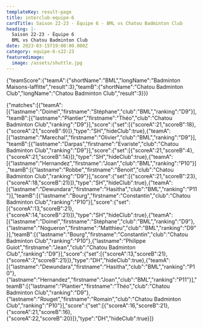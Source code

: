 ```yaml
---
templateKey: result-page
title: interclub-equipe-6
cardTitle: Saison 22-23 - Équipe 6 - BML vs Chatou Badminton Club 
heading: |-
  Saison 22-23 - Équipe 6
  BML vs Chatou Badminton Club
date: 2023-03-15T19:00:00.000Z
category: equipe-6-s22-23
featuredimage:
  image: /assets/shuttle.jpg
---
```


<teamscoreboard>{"teamScore":{"teamA":{"shortName":"BML","longName":"Badminton Maisons-laffitte","result":3},"teamB":{"shortName":"Chatou Badminton Club","longName":"Chatou Badminton Club","result":3}}}</teamscoreboard>

<scoreboard>{"matches":[{"teamA":[{"lastname":"Doinel","firstname":"Stéphane","club":"BML","ranking":"D9"}],"teamB":[{"lastname":"Plantier","firstname":"Théo","club":"Chatou Badminton Club","ranking":"D9"}],"score":{"set":[{"scoreA":21,"scoreB":18},{"scoreA":21,"scoreB":9}]},"type":"SH","hideClub":true},{"teamA":[{"lastname":"Marechal","firstname":"Olivier","club":"BML","ranking":"D9"}],"teamB":[{"lastname":"Darpas","firstname":"Evariste","club":"Chatou Badminton Club","ranking":"D9"}],"score":{"set":[{"scoreA":21,"scoreB":4},{"scoreA":21,"scoreB":14}]},"type":"SH","hideClub":true},{"teamA":[{"lastname":"Hernandez","firstname":"Joan","club":"BML","ranking":"P10"}],"teamB":[{"lastname":"Robbe","firstname":"Benoit","club":"Chatou Badminton Club","ranking":"D9"}],"score":{"set":[{"scoreA":21,"scoreB":23},{"scoreA":18,"scoreB":21}]},"type":"SH","hideClub":true},{"teamA":[{"lastname":"Dewundara","firstname":"Hasitha","club":"BML","ranking":"P11"}],"teamB":[{"lastname":"Bourg","firstname":"Constantin","club":"Chatou Badminton Club","ranking":"P10"}],"score":{"set":[{"scoreA":13,"scoreB":21},{"scoreA":14,"scoreB":21}]},"type":"SH","hideClub":true},{"teamA":[{"lastname":"Doinel","firstname":"Stéphane","club":"BML","ranking":"D9"},{"lastname":"Nogueron","firstname":"Matthieu","club":"BML","ranking":"D9"}],"teamB":[{"lastname":"Bourg","firstname":"Constantin","club":"Chatou Badminton Club","ranking":"P10"},{"lastname":"Philippe Guiot","firstname":"Jean","club":"Chatou Badminton Club","ranking":"D9"}],"score":{"set":[{"scoreA":13,"scoreB":21},{"scoreA":7,"scoreB":21}]},"type":"DH","hideClub":true},{"teamA":[{"lastname":"Dewundara","firstname":"Hasitha","club":"BML","ranking":"P10"},{"lastname":"Hernandez","firstname":"Joan","club":"BML","ranking":"P11"}],"teamB":[{"lastname":"Plantier","firstname":"Théo","club":"Chatou Badminton Club","ranking":"D9"},{"lastname":"Rouget","firstname":"Romain","club":"Chatou Badminton Club","ranking":"P10"}],"score":{"set":[{"scoreA":16,"scoreB":21},{"scoreA":21,"scoreB":16},{"scoreA":22,"scoreB":20}]},"type":"DH","hideClub":true}]}</scoreboard>